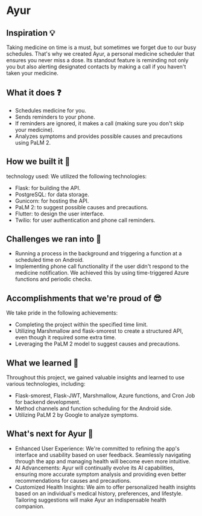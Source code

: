# Ayur

## Inspiration 💡

Taking medicine on time is a must, but sometimes we forget due to our busy schedules. That's why we created Ayur, a personal medicine scheduler that ensures you never miss a dose. Its standout feature is reminding not only you but also alerting designated contacts by making a call if you haven't taken your medicine.

## What it does ❓

-   Schedules medicine for you.
-   Sends reminders to your phone.
-   If reminders are ignored, it makes a call (making sure you don't skip your medicine).
-   Analyzes symptoms and provides possible causes and precautions using PaLM 2.

## How we built it 🤔

technology used:
We utilized the following technologies:

-   Flask: for building the API.
-   PostgreSQL: for data storage.
-   Gunicorn: for hosting the API.
-   PaLM 2: to suggest possible causes and precautions.
-   Flutter: to design the user interface.
-   Twilio: for user authentication and phone call reminders.

## Challenges we ran into 🧠

-   Running a process in the background and triggering a function at a scheduled time on Android.
-   Implementing phone call functionality if the user didn't respond to the medicine notification. We achieved this by using time-triggered Azure functions and periodic checks.

## Accomplishments that we're proud of 😎

We take pride in the following achievements:

-   Completing the project within the specified time limit.
-   Utilizing Marshmallow and flask-smorest to create a structured API, even though it required some extra time.
-   Leveraging the PaLM 2 model to suggest causes and precautions.

## What we learned 📝

Throughout this project, we gained valuable insights and learned to use various technologies, including:

-   Flask-smorest, Flask-JWT, Marshmallow, Azure functions, and Cron Job for backend development.
-   Method channels and function scheduling for the Android side.
-   Utilizing PaLM 2 by Google to analyze symptoms.

## What's next for Ayur 🤖

-   Enhanced User Experience: We're committed to refining the app's interface and usability based on user feedback. Seamlessly navigating through the app and managing health will become even more intuitive.
-   AI Advancements: Ayur will continually evolve its AI capabilities, ensuring more accurate symptom analysis and providing even better recommendations for causes and precautions.
-   Customized Health Insights: We aim to offer personalized health insights based on an individual's medical history, preferences, and lifestyle. Tailoring suggestions will make Ayur an indispensable health companion.
